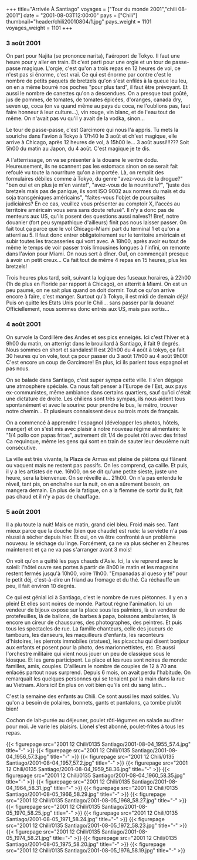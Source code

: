 +++
title="Arrivée À Santiago"
voyages = ["Tour du monde 2001","chili 08-2001"]
date = "2001-08-03T12:00:00"
pays = ["Chili"]
thumbnail="header/chili20010804/1.jpg"
pays_weight = 1101
voyages_weight = 1101
+++
### 3 août 2001

On part pour Najita (se prononce narita), l'aéroport de Tokyo. Il faut une 
heure pour y aller en train. Et c'est parti pour une orgie et un tour de passe-passe 
magique. L'orgie, c'est qu'on a trois repas en 12 heures de vol, ce n'est pas 
si énorme, c'est vrai. Ce qui est énorme par contre c'est le nombre de petits 
paquets de bretzels qu'on s'est enfilés à la queue leu leu, on en a même bourré 
nos poches "pour plus tard", il faut être prévoyant. Et aussi le nombre de canettes 
qu'on a descendues. On a presque tout goûté, jus de pommes, de tomates, de tomates 
épicées, d'oranges, canada dry, seven up, coca (on va quand même au pays du 
coca, ne l'oublions pas, faut faire honneur à leur culture...), vin rouge, vin 
blanc, et de l'eau tout de même. On n'avait pas vu qu'il y avait de la vodka, 
sinon...

Le tour de passe-passe, c'est Garcimore qui nous l'a appris. Tu mets la souriche 
dans l'avion à Tokyo à 17h40 le 3 août et ch'est magique, elle arrive à Chicago, 
après 12 heures de vol, à 15h00 le... 3 août aussi!!!??? Soit 5h00 du matin au 
Japon, du 4 août. C'est magique je te dis.

A l'atterrissage, on va se présenter à la douane le ventre dodu. Heureusement, 
ils ne scannent pas les estomacs sinon on se serait fait refoulé vu toute la 
nourriture qu'on a importée. Là, on remplit des formulaires débiles comme à 
Tokyo, du genre "avez-vous de la drogue?" "ben oui et en plus je m'en vante!", 
"avez-vous de la nourriture?", "juste des bretzels mais pas de panique, ils 
sont ISO 9002 aux normes du maïs et du soja transgéniques américains", "faites-vous 
l'objet de poursuites judiciaires? En ce cas, veuillez vous présenter au comptoir 
X, l'accès au territoire américain vous sera sans doute refusé". Il n'y a donc 
pas de menteurs aux US, qu'ils posent des questions aussi naïves?! Bref, notre 
douanier (fort peu sympathique d'ailleurs) finit pas nous laisser passer. On 
fait tout ça parce que le vol Chicago-Miami part du terminal 1 et qu'on a atterri 
au 5. Il faut donc entrer obligatoirement sur le territoire américain et subir 
toutes les tracasseries qui vont avec. A 18h00, après avoir eu tout de même 
le temps de voir passer trois limousines longues à l'infini, on remonte dans 
l'avion pour Miami. On nous sert à dîner. Ouf, on commençait presque à avoir 
un petit creux... Ca fait tout de même 4 repas en 15 heures, plus les bretzels!

Trois heures plus tard, soit, suivant la logique des fuseaux horaires, à 22h00 
(1h de plus en Floride par rapport à Chicago), on atterrit à Miami. On est un 
peu paumé, on ne sait plus quand on doit dormir. Tout ce qu'on arrive encore 
à faire, c'est manger. Surtout qu'à Tokyo, il est midi de demain déjà! Puis 
on quitte les Etats Unis pour le Chili... sans passer par la douane! Officiellement, 
nous sommes donc entrés aux US, mais pas sortis...

### 4 août 2001

On survole la Cordillère des Andes et ses pics enneigés. Ici c'est l'hiver 
et à 9h00 du matin, on atterrigt dans le brouillard à Santiago, il fait 9 degrés. 
Nous sommes en short et sandales! Il est 20h00 du 4 août à tokyo, ça fait 30 
heures qu'on vole, tout ça pour passer du 3 août 17h00 au 4 août 9h00! C'est 
encore un coup de Garcimore! En plus, ici ils parlent tous espagnol et pas nous.

On se balade dans Santiago, c'est super sympa cette ville. Il s'en dégage une 
atmosphère spéciale. Ca nous fait penser à l'Europe de l'Est, aux pays ex-communistes, 
même ambiance dans certains quartiers, sauf qu'ici c'était une dictature de 
droite. Les chiliens sont très sympas, ils nous aident tous spontanément et 
avec le sourire: pour prendre le bus, le métro, trouver notre chemin... Et plusieurs 
connaissent deux ou trois mots de français. 

On a commencé à apprendre l'espagnol (développer les photos, hôtels, manger) 
et on s'est mis avec plaisir à notre nouveau régime alimentaire: le "1/4 pollo 
con papas fritas", autrement dit 1/4 de poulet rôti avec des frites! Ca requinque, 
même les gens qui sont en train de sauter leur deuxième nuit consécutive. 

La ville est très vivante, la Plaza de Armas est pleine de piétons qui flânent 
ou vaquent mais ne restent pas passifs. On les comprend, ça caille. Et puis, 
il y a les artistes de rue. 16h00, on se dit qu'une petite sieste, juste une 
heure, sera la bienvenue. On se réveille à... 21h00. On n'a pas entendu le réveil, 
tant pis, on enchaîne sur la nuit, on en a sûrement besoin, on mangera demain. 
En plus de la fatigue, on a la flemme de sortir du lit, fait pas chaud et il 
n'y a pas de chauffage. 

### 5 août 2001

Il a plu toute la nuit! Mais ce matin, grand ciel bleu. Froid mais sec. Tant 
mieux parce que la douche (bien que chaude) est rude: la serviette n'a pas réussi 
à sécher depuis hier. Et oui, on va être confronté à un problème nouveau: le 
séchage du linge. Forcément, ça ne va plus sécher en 2 heures maintenent et 
ça ne va pas s'arranger avant 3 mois!

On voit qu'on a quitté les pays chauds d'Asie. Ici, la vie reprend avec le 
soleil: l'hôtel ouvre ses portes à partir de 8h00 le matin et les magasins restent 
fermés jusqu'à 10h00, voire 11h00. "Empanadas al queso y té" pour le petit déj, 
c'est-à-dire un friand au fromage et du thé. Ca réchauffe un peu, il fait environ 
10 degrés.

Ce qui est génial ici à Santiago, c'est le nombre de rues piétonnes. Il y en 
a plein! Et elles sont noires de monde. Partout règne l'animation. Ici un vendeur 
de bijoux expose sur la place sous les palmiers, là un vendeur de protefeuilles, 
là de ballons, de barbes à papa, boissons ambulantes, là encore un cireur de 
chaussures, des photographes, des peintres. Et puis tous les spectacles de rue. 
La famille chanteurs, celle des joueurs de tambours, les danseurs, les maquilleurs 
d'enfants, les raconteurs d'histoires, les pierrots immobiles (statues), les 
picacchu qui disent bonjour aux enfants et posent pour la photo, des marionnettistes, 
etc. Et aussi l'orchestre militaire qui vient nous jouer un peu de classique 
sous le kiosque. Et les gens participent. La place et les rues sont noires de 
monde: familles, amis, couples. D'ailleurs le nombre de couples de 12 à 70 ans 
enlacés partout nous surprend. Depuis 6 mois, on avait perdu l'habitude. On 
remarquait les quelques personnes qui se tenaient par la main dans la rue au 
Vietnam. Alors ici! En plus on voit bien qu'ils ont du sang latin...

C'est la semaine des enfants au Chili. Ce sont aussi les maxi soldes. Vu qu'on 
a besoin de polaires, bonnets, gants et pantalons, ça tombe plutôt bien! 

Cochon de lait-purée au déjeuner, poulet rôti-légumes en salade au dîner pour 
moi. Je varie les plaisirs. Lionel s'est abonné, poulet-frites à tous les repas.


<div id="TOTO">{{< figurepage src="2001 12 Chili/0135 Santiago/2001-08-04_1955_57.4.jpg" title="-"  >}}
{{< figurepage src="2001 12 Chili/0135 Santiago/2001-08-04_1956_57.3.jpg" title="-"  >}}
{{< figurepage src="2001 12 Chili/0135 Santiago/2001-08-04_1957_57.2.jpg" title="-"  >}}
{{< figurepage src="2001 12 Chili/0135 Santiago/2001-08-04_1959_58.36.jpg" title="-"  >}}
{{< figurepage src="2001 12 Chili/0135 Santiago/2001-08-04_1960_58.35.jpg" title="-"  >}}
{{< figurepage src="2001 12 Chili/0135 Santiago/2001-08-04_1964_58.31.jpg" title="-"  >}}
{{< figurepage src="2001 12 Chili/0135 Santiago/2001-08-05_1966_58.29.jpg" title="-"  >}}
{{< figurepage src="2001 12 Chili/0135 Santiago/2001-08-05_1968_58.27.jpg" title="-"  >}}
{{< figurepage src="2001 12 Chili/0135 Santiago/2001-08-05_1970_58.25.jpg" title="-"  >}}
{{< figurepage src="2001 12 Chili/0135 Santiago/2001-08-05_1971_58.24.jpg" title="-"  >}}
{{< figurepage src="2001 12 Chili/0135 Santiago/2001-08-05_1972_58.23.jpg" title="-"  >}}
{{< figurepage src="2001 12 Chili/0135 Santiago/2001-08-05_1974_58.21.jpg" title="-"  >}}
{{< figurepage src="2001 12 Chili/0135 Santiago/2001-08-05_1975_58.20.jpg" title="-"  >}}
{{< figurepage src="2001 12 Chili/0135 Santiago/2001-08-05_1976_58.19.jpg" title="-"  >}}
</DIV>

